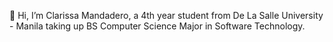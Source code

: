 👋 Hi, I’m Clarissa Mandadero, a 4th year student from De La Salle University - Manila taking up BS Computer Science Major in Software Technology.
